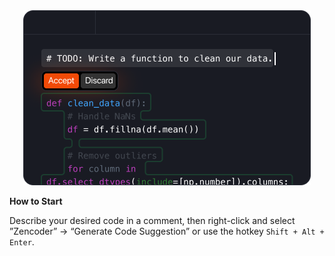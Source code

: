 <div align="center">
  <img src="./codegen.png" alt="Code generation" />
</div>

**How to Start**

Describe your desired code in a comment, then right-click and select ”Zencoder” → “Generate Code Suggestion” or use the hotkey `Shift + Alt + Enter`.
